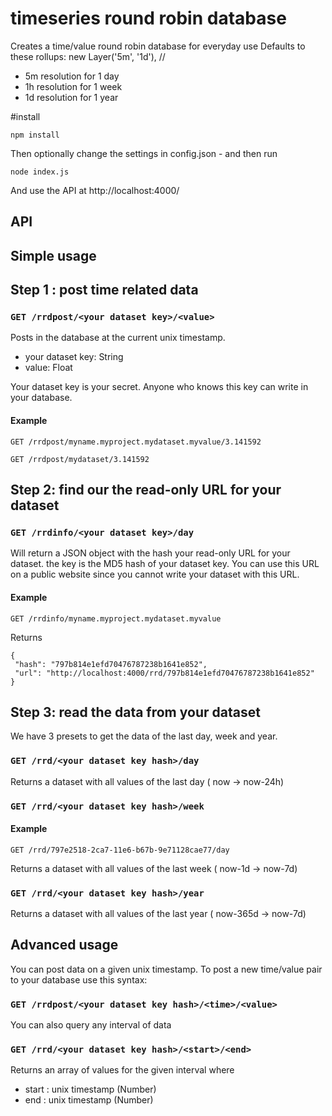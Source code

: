 # timeseries round robin database
Creates a time/value round robin database for everyday use
Defaults to these rollups:
	new Layer('5m', '1d'), //
- 5m resolution for 1 day
- 1h resolution for 1 week
- 1d resolution for 1 year

#install

```npm install```

Then optionally change the settings in config.json - and then run

```node index.js```

And use the API at
http://localhost:4000/


## API

## Simple usage

## Step 1 : post time related data
### ```GET /rrdpost/<your dataset key>/<value>```

Posts <value> in the database at the current unix timestamp.
- your dataset key: String
- value: Float

Your dataset key is your secret. Anyone who knows this key can write in your database.

#### Example

```GET /rrdpost/myname.myproject.mydataset.myvalue/3.141592```

```GET /rrdpost/mydataset/3.141592```


## Step 2: find our the read-only URL for your dataset
###  ```GET /rrdinfo/<your dataset key>/day```

Will return a JSON object with the hash your read-only URL for your dataset.
the key is the MD5 hash of your dataset key.
You can use this URL on a public website since you cannot write your dataset with this URL.

#### Example

```GET /rrdinfo/myname.myproject.mydataset.myvalue```

Returns

```
{
 "hash": "797b814e1efd70476787238b1641e852",
 "url": "http://localhost:4000/rrd/797b814e1efd70476787238b1641e852"
}
```

## Step 3: read the data from your dataset

We have 3 presets to get the data of the last day, week and year.

###  ```GET /rrd/<your dataset key hash>/day```

Returns a dataset with all values of the last day ( now -> now-24h)

### ```GET /rrd/<your dataset key hash>/week```

#### Example

```GET /rrd/797e2518-2ca7-11e6-b67b-9e71128cae77/day```

Returns a dataset with all values of the last week ( now-1d -> now-7d)

### ```GET /rrd/<your dataset key hash>/year```

Returns a dataset with all values of the last year ( now-365d -> now-7d)


## Advanced usage

You can post data on a given unix timestamp.
To post a new time/value pair to your database use this syntax:

### ```GET /rrdpost/<your dataset key hash>/<time>/<value>```

You can also query any interval of data

### ```GET /rrd/<your dataset key hash>/<start>/<end>```

Returns an array of values for the given interval where 
- start : unix timestamp (Number)
- end : unix timestamp (Number)



